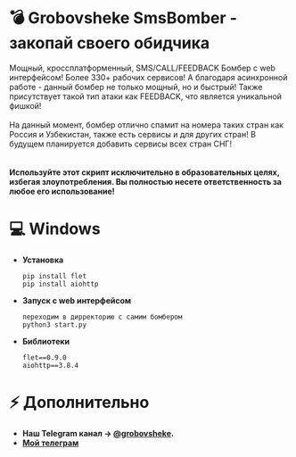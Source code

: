 # 💣 Grobovsheke SmsBomber - закопай своего обидчика
Мощный, кроссплатформенный, SMS/CALL/FEEDBACK Бомбер с web интерфейсом! Более 330+ рабочих сервисов! А благодаря асинхронной работе - данный бомбер не только мощный, но и быстрый! Также присутствует такой тип атаки как FEEDBACK, что является уникальной фишкой!<br><br>На данный момент, бомбер отлично спамит на номера таких стран как Россия и Узбекистан, также есть сервисы и для других стран! В будущем планируется добавить сервисы всех стран СНГ!
<br><br><br>
**Используйте этот скрипт исключительно в образовательных целях, избегая злоупотребления. Вы полностью несете ответственность за любое его использование!**

# 💻 Windows
- **Установка**
  ```
  pip install flet
  pip install aiohttp
  ```
- **Запуск с web интерфейсом**
  ```
  переходим в дирректорию с самим бомбером
  python3 start.py
  ```
- **Библиотеки**
  ```
  flet==0.9.0
  aiohttp==3.8.4
  ```

# ⚡️ Дополнительно
- **Наш Telegram канал -> [@grobovsheke](https://t.me/grobovsheke).**
- **[Мой телеграм](https://t.me/HECAMCA)**


